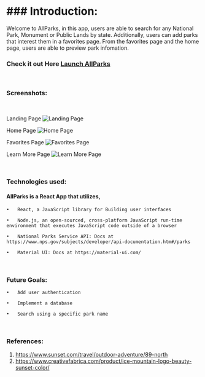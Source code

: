 # ### Introduction:
Welcome to AllParks, in this app, users are able to search for any National Park, Monument or Public Lands by state.  Additionally, users can add parks that interest them in a favorites page. From the favorites page and the home page, users are able to preview park infomation. 
</br>

### Check it out Here [Launch AllParks]()

</br>

### Screenshots:

</br>

Landing Page
![Landing Page](https://i.imgur.com/57vurCK.png)

Home Page
![Home Page](https://i.imgur.com/Lt3AhiU.png)

Favorites Page
![Favorites Page](https://i.imgur.com/g41uoGb.png)

Learn More Page
![Learn More Page](https://i.imgur.com/NHDt7sD.jpg)


</br>

### Technologies used:

#### AllParks is a React App that utilizes,

    •	React, a JavaScript library for Building user interfaces

    •	Node.js, an open-sourced, cross-platform JavaScript run-time environment that executes JavaScript code outside of a browser

    •	National Parks Service API: Docs at https://www.nps.gov/subjects/developer/api-documentation.htm#/parks

    •	Material UI: Docs at https://material-ui.com/

</br>

### Future Goals:

    •	Add user authentication 

    •	Implement a database 

    •	Search using a specific park name 

  </br>

### References:
1. https://www.sunset.com/travel/outdoor-adventure/89-north
2. https://www.creativefabrica.com/product/ice-mountain-logo-beauty-sunset-color/

